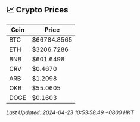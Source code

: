 ## 📈 Crypto Prices

| Coin | Price |
| ---- | ----- |
| BTC | $66784.8565 |
| ETH | $3206.7286 |
| BNB | $601.6498 |
| CRV | $0.4670 |
| ARB | $1.2098 |
| OKB | $55.0605 |
| DOGE | $0.1603 |

_Last Updated: 2024-04-23 10:53:58.49 +0800 HKT_